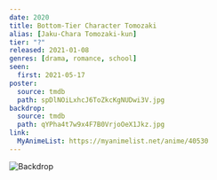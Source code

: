 ```yaml
---
date: 2020
title: Bottom-Tier Character Tomozaki
alias: [Jaku-Chara Tomozaki-kun]
tier: "?"
released: 2021-01-08
genres: [drama, romance, school]
seen:
  first: 2021-05-17
poster:
  source: tmdb
  path: spDlNOiLxhcJ6ToZkcKgNUDwi3V.jpg
backdrop:
  source: tmdb
  path: qYPha4t7w9x4F7B0VrjoOeX1Jkz.jpg
link:
  MyAnimeList: https://myanimelist.net/anime/40530
---
```


![Backdrop](https://image.tmdb.org/t/p/w1280/xWhkbeNtpdvtmLkknzjbLoBghrA.jpg "Source: TMDB")
